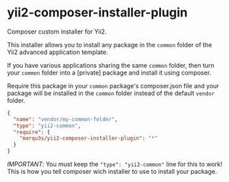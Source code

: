 # yii2-composer-installer-plugin

Composer custom installer for Yii2.

This installer allows you to install any package in the `common` folder of the Yii2 advanced application template.

If you have various applications sharing the same `common` folder, then turn your `common` folder into a \[private\] package and install it using composer.

Require this package in your `common` package's composer.json file and your package will be installed in the `common` folder instead of the default `vendor` folder.

```json
{
  "name": "vendor/my-common-folder",
  "type": "yii2-common",
  "require": {
    "marqu3s/yii2-composer-installer-plugin": "*"
  }
}
```

*IMPORTANT*: You must keep the `"type": "yii2-common"` line for this to work! This is how you tell composer wich installer to use to install your package.
